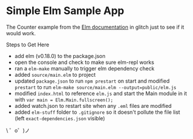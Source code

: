 Simple Elm Sample App
=========================

The Counter example from the [Elm documentation](https://guide.elm-lang.org/) in glitch just to see if it would work.

Steps to Get Here

* add elm (v0.18.0) to the package.json
* open the console and check to make sure elm-repl works
* ran a `elm-make` manually to trigger elm dependency check
* added `source/main.elm` to project
* updated `package.json` to run `npm prestart` on start and modified `prestart` to run `elm-make source/main.elm --output=public/elm.js`
* modified `index.html` to reference `elm.js` and start the Main module in it with `var main = Elm.Main.fullscreen();`
* added watch.json to restart site when any `.eml` files are modified
* added `elm-stuff` folder to `.gitignore` so it doesn't pollute the file list (left `exact-dependencies.json` visible)

\ ゜o゜)ノ
